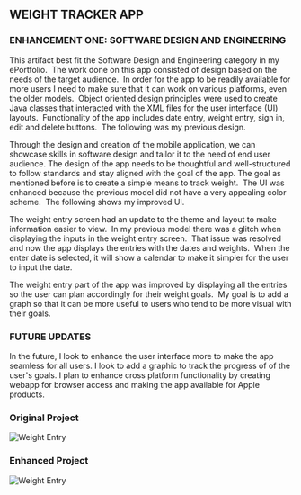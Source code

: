 ## **WEIGHT TRACKER APP**

### **ENHANCEMENT ONE: SOFTWARE DESIGN AND ENGINEERING**

This artifact best fit the Software Design and Engineering category in my ePortfolio.  The work done on this app consisted of design based on the needs of the target audience.  In order for the app to be readily available for more users I need to make sure that it can work on various platforms, even the older models.  Object oriented design principles were used to create Java classes that interacted with the XML files for the user interface (UI) layouts.  Functionality of the app includes date entry, weight entry, sign in, edit and delete buttons.  The following was my previous design.

Through the design and creation of the mobile application, we can showcase skills in software design and tailor it to the need of end user audience. The design of the app needs to be thoughtful and well-structured to follow standards and stay aligned with the goal of the app. The goal as mentioned before is to create a simple means to track weight.  The UI was enhanced because the previous model did not have a very appealing color scheme.  The following shows my improved UI.

The weight entry screen had an update to the theme and layout to make information easier to view.  In my previous model there was a glitch when displaying the inputs in the weight entry screen.  That issue was resolved and now the app displays the entries with the dates and weights.  When the enter date is selected, it will show a calendar to make it simpler for the user to input the date. 

The weight entry part of the app was improved by displaying all the entries so the user can plan accordingly for their weight goals.  My goal is to add a graph so that it can be more useful to users who tend to be more visual with their goals.

### FUTURE UPDATES

In the future, I look to enhance the user interface more to make the app seamless for all users.  I look to add a graphic to track the progress of of the user's goals.  I plan to enhance cross platform functionality by creating webapp for browser access and making the app available for Apple products.


### Original Project

![Weight Entry](https://github.com/user-attachments/assets/62a32caa-1342-4ee8-b929-ac34ca94c7e0)



### Enhanced Project

![Weight Entry](https://github.com/user-attachments/assets/1f36487a-3dad-4fee-a225-2f9f9d141277)
